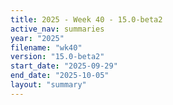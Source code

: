 ```yaml
---
title: 2025 - Week 40 - 15.0-beta2
active_nav: summaries
year: "2025"
filename: "wk40"
version: "15.0-beta2"
start_date: "2025-09-29"
end_date: "2025-10-05"
layout: "summary"
---
```

